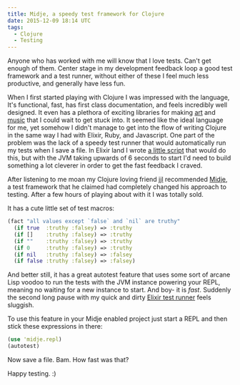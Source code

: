 ```yaml
---
title: Midje, a speedy test framework for Clojure
date: 2015-12-09 18:14 UTC
tags:
  - Clojure
  - Testing
---
```


Anyone who has worked with me will know that I love tests. Can't get enough of
them. Center stage in my development feedback loop a good test framework and a
test runner, without either of these I feel much less productive, and
generally have less fun.

When I first started playing with Clojure I was impressed with the language,
It's functional, fast, has first class documentation, and feels incredibly
well designed. It even has a plethora of exciting libraries for making
[art][quil] and [music][overtone] that I could wait to get stuck into. It
seemed like the ideal language for me, yet somehow I didn't manage to get into
the flow of writing Clojure in the same way I had with Elixir, Ruby, and
Javascript. One part of the problem was the lack of a speedy test runner that
would automatically run my tests when I save a file. In Elixir land I wrote [a
little script][mix-test-watch] that would do this, but with the JVM taking
upwards of 6 seconds to start I'd need to build something a lot cleverer in
order to get the fast feedback I craved.

After listening to me moan my Clojure loving friend [jjl][jjl] recommended
[Midje][midje], a test framework that he claimed had completely changed his
approach to testing. After a few hours of playing about with it I was totally
sold.

It has a cute little set of test macros:

```clojure
(fact "all values except `false` and `nil` are truthy"
  (if true  :truthy :falsey) => :truthy
  (if []    :truthy :falsey) => :truthy
  (if ""    :truthy :falsey) => :truthy
  (if 0     :truthy :falsey) => :truthy
  (if nil   :truthy :falsey) => :falsey
  (if false :truthy :falsey) => :falsey)
```

And better still, it has a great autotest feature that uses some sort of
arcane Lisp voodoo to run the tests with the JVM instance powering your REPL,
meaning no waiting for a new instance to start. And boy- it is *fast*.
Suddenly the second long pause with my quick and dirty [Elixir test
runner][mix-test-watch] feels sluggish.

To use this feature in your Midje enabled project just start a REPL and then
stick these expressions in there:

```clojure
(use 'midje.repl)
(autotest)
```

Now save a file. Bam. How fast was that?

Happy testing. :)


[quil]: https://github.com/quil/quil
[overtone]: https://github.com/overtone/overtone
[mix-test-watch]: https://github.com/lpil/mix-test.watch
[jjl]: https://github.com/jjl
[midje]: https://github.com/marick/midje
